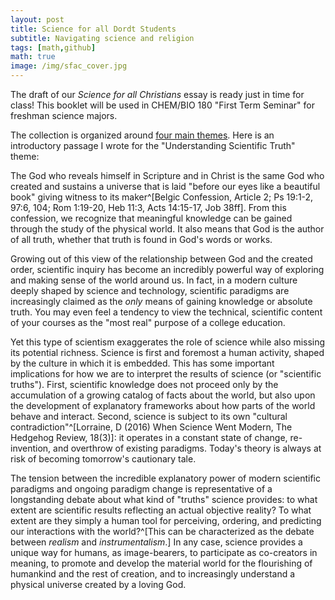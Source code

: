 ```yaml
---
layout: post
title: Science for all Dordt Students
subtitle: Navigating science and religion
tags: [math,github]
math: true
image: /img/sfac_cover.jpg
---
```


The draft of our *Science for all Christians* essay is ready just in time for class!  This booklet will be used in CHEM/BIO 180 "First Term Seminar" for freshman science majors.  

The collection is organized around [four main themes](https://inallthings.org/science-for-all-christians/).  Here is an introductory passage I wrote for the "Understanding Scientific Truth" theme:

The God who reveals himself in Scripture and in Christ is the same God who created and sustains a universe that is laid "before our eyes like a beautiful book" giving witness to its maker^[Belgic Confession, Article 2; Ps 19:1-2, 97:6, 104;  Rom 1:19-20, Heb 11:3, Acts 14:15-17, Job 38ff]. From this confession, we recognize that meaningful knowledge can be gained through the study of the physical world. It also means that God is the author of all truth, whether that truth is found in God's words or works.

Growing out of this view of the relationship between God and the created order, scientific inquiry has become an incredibly powerful way of exploring and making sense of the world around us. In fact, in a modern culture deeply shaped by science and technology, scientific paradigms are increasingly claimed as the *only* means of gaining knowledge or absolute truth. You may even feel a tendency to view the technical, scientific content of your courses as the "most real" purpose of a college education.

Yet this type of scientism exaggerates the role of science while also missing its potential richness. Science is first and foremost a human activity, shaped by the culture in which it is embedded. This has some important implications for how we are to interpret the results of science (or "scientific truths"). First, scientific knowledge does not proceed only by the accumulation of a growing catalog of facts about the world, but also upon the development of explanatory frameworks about how parts of the world behave and interact. Second, science is subject to its own "cultural contradiction"^[Lorraine, D (2016) When Science Went Modern, The Hedgehog Review, 18(3)]: it operates in a constant state of change, re-invention, and overthrow of existing paradigms. Today's theory is always at risk of becoming tomorrow's cautionary tale.

The tension between the incredible explanatory power of modern scientific paradigms and ongoing paradigm change is representative of a longstanding debate about what kind of "truths" science provides: to what extent are scientific results reflecting an actual objective reality? To what extent are they simply a human tool for perceiving, ordering, and predicting our interactions with the world?^[This can be characterized as the debate between *realism* and *instrumentalism*.] In any case, science provides a unique way for humans, as image-bearers, to participate as co-creators in meaning, to promote and develop the material world for the flourishing of humankind and the rest of creation, and to increasingly understand a physical universe created by a loving God.
